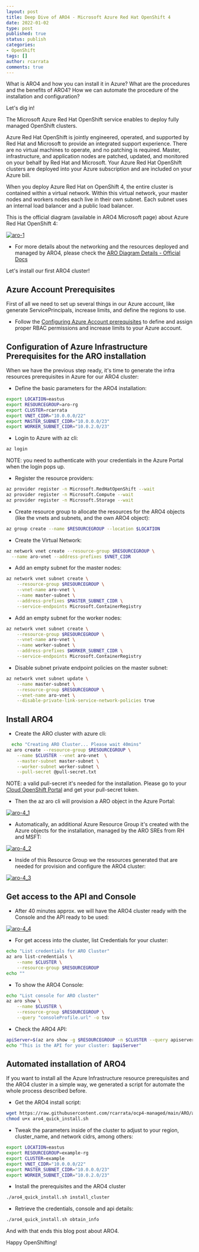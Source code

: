 ```yaml
---
layout: post
title: Deep Dive of ARO4 - Microsoft Azure Red Hat OpenShift 4
date: 2022-01-02
type: post
published: true
status: publish
categories:
- OpenShift
tags: []
author: rcarrata
comments: true
---
```


What is ARO4 and how you can install it in Azure? What are the procedures and the benefits of ARO4? How we can automate the procedure of the installation and configuration?

Let's dig in!

The Microsoft Azure Red Hat OpenShift service enables to deploy fully managed OpenShift clusters.

Azure Red Hat OpenShift is jointly engineered, operated, and supported by Red Hat and Microsoft to provide an integrated support experience. There are no virtual machines to operate, and no patching is required. Master, infrastructure, and application nodes are patched, updated, and monitored on your behalf by Red Hat and Microsoft. Your Azure Red Hat OpenShift clusters are deployed into your Azure subscription and are included on your Azure bill.

When you deploy Azure Red Hat on OpenShift 4, the entire cluster is contained within a virtual network. Within this virtual network, your master nodes and workers nodes each live in their own subnet. Each subnet uses an internal load balancer and a public load balancer.

This is the official diagram (available in ARO4 Microsoft page) about Azure Red Hat OpenShift 4:

[![](/images/aro4-networking-diagram.png "aro-1")]({{site.url}}/images/aro-1.png)

* For more details about the networking and the resources deployed and managed by ARO4, please check the [ARO Diagram Details - Official Docs](https://docs.microsoft.com/en-us/azure/openshift/concepts-networking#networking-components)

Let's install our first ARO4 cluster!

## Azure Account Prerequisites

First of all we need to set up several things in our Azure account, like generate ServicePrincipals, increase limits, and define the regions to use.

* Follow the [Configuring Azure Account prerequisites](https://docs.openshift.com/container-platform/latest/installing/installing_azure/installing-azure-account.html) to define and assign proper RBAC permissions and increase limits to your Azure account.

## Configuration of Azure Infrastructure Prerequisites for the ARO installation

When we have the previous step ready, it's time to generate the infra resources prerequisites in Azure for our ARO4 cluster: 

* Define the basic parameters for the ARO4 installation:

```sh
export LOCATION=eastus
export RESOURCEGROUP=aro-rg
export CLUSTER=rcarrata
export VNET_CIDR="10.0.0.0/22"
export MASTER_SUBNET_CIDR="10.0.0.0/23"
export WORKER_SUBNET_CIDR="10.0.2.0/23"
```

* Login to Azure with az cli:

```sh
az login
```

NOTE: you need to authenticate with your credentials in the Azure Portal when the login pops up.

* Register the resource providers:

```sh
az provider register -n Microsoft.RedHatOpenShift --wait
az provider register -n Microsoft.Compute --wait
az provider register -n Microsoft.Storage --wait
```

* Create resource group to allocate the resources for the ARO4 objects (like the vnets and subnets, and the own ARO4 object):

```sh
az group create --name $RESOURCEGROUP --location $LOCATION
```

* Create the Virtual Network:

```sh
az network vnet create --resource-group $RESOURCEGROUP \
  --name aro-vnet --address-prefixes $VNET_CIDR
```

* Add an empty subnet for the master nodes:

```sh
az network vnet subnet create \
    --resource-group $RESOURCEGROUP \
    --vnet-name aro-vnet \
    --name master-subnet \
    --address-prefixes $MASTER_SUBNET_CIDR \
    --service-endpoints Microsoft.ContainerRegistry
```

* Add an empty subnet for the worker nodes:

```sh
az network vnet subnet create \
    --resource-group $RESOURCEGROUP \
    --vnet-name aro-vnet \
    --name worker-subnet \
    --address-prefixes $WORKER_SUBNET_CIDR \
    --service-endpoints Microsoft.ContainerRegistry
```

* Disable subnet private endpoint policies on the master subnet:

```sh
az network vnet subnet update \
    --name master-subnet \
    --resource-group $RESOURCEGROUP \
    --vnet-name aro-vnet \
    --disable-private-link-service-network-policies true
```

## Install ARO4

* Create the ARO cluster with azure cli:

```sh  
  echo "Creating ARO Cluster... Please wait 40mins"
az aro create --resource-group $RESOURCEGROUP \
    --name $CLUSTER --vnet aro-vnet  \
    --master-subnet master-subnet \
    --worker-subnet worker-subnet \
    --pull-secret @pull-secret.txt
```

NOTE: a valid pull-secret it's needed for the installation. Please go to your [Cloud OpenShift Portal](cloud.redhat.com/openshift/) and get your pull-secret token.

* Then the az aro cli will provision a ARO object in the Azure Portal:

[![](/images/aro4-networking-diagram.png "aro-4_1")]({{site.url}}/images/aro-4_1.png)

* Automatically, an additional Azure Resource Group it's created with the Azure objects for the installation, managed by the ARO SREs from RH and MSFT:

[![](/images/aro4-networking-diagram.png "aro-4_2")]({{site.url}}/images/aro-4_2.png)

* Inside of this Resource Group we the resources generated that are needed for provision and configure the ARO4 cluster:

[![](/images/aro4-networking-diagram.png "aro-4_3")]({{site.url}}/images/aro-4_3.png)


## Get access to the API and Console

* After 40 minutes approx. we will have the ARO4 cluster ready with the Console and the API ready to be used:

[![](/images/aro4-networking-diagram.png "aro-4_4")]({{site.url}}/images/aro-4_4.png)

* For get access into the cluster, list Credentials for your cluster:

```sh
echo "List credentials for ARO Cluster"
az aro list-credentials \
    --name $CLUSTER \
    --resource-group $RESOURCEGROUP
echo ""
```

* To show the ARO4 Console:

```sh
echo "List console for ARO cluster"
az aro show \
    --name $CLUSTER \
    --resource-group $RESOURCEGROUP \
    --query "consoleProfile.url" -o tsv
```

* Check the ARO4 API:

```sh
apiServer=$(az aro show -g $RESOURCEGROUP -n $CLUSTER --query apiserverProfile.url -o tsv)
echo "This is the API for your cluster: $apiServer"
```

## Automated installation of ARO4

If you want to install all the Azure Infrastructure resource prerequisites and the ARO4 cluster in a simple way, we generated a script for automate the whole process described before.

* Get the ARO4 install script:

```sh
wget https://raw.githubusercontent.com/rcarrata/ocp4-managed/main/ARO/aro4_quick_install.sh
chmod u+x aro4_quick_install.sh
```

* Tweak the parameters inside of the cluster to adjust to your region, cluster_name, and network cidrs, among others:

```sh
export LOCATION=eastus
export RESOURCEGROUP=example-rg
export CLUSTER=example
export VNET_CIDR="10.0.0.0/22"
export MASTER_SUBNET_CIDR="10.0.0.0/23"
export WORKER_SUBNET_CIDR="10.0.2.0/23"
```

* Install the prerequisites and the ARO4 cluster

```sh
./aro4_quick_install.sh install_cluster
```

* Retrieve the credentials, console and api details:

```sh
./aro4_quick_install.sh obtain_info
```

And with that ends this blog post about ARO4.

Happy OpenShifting!